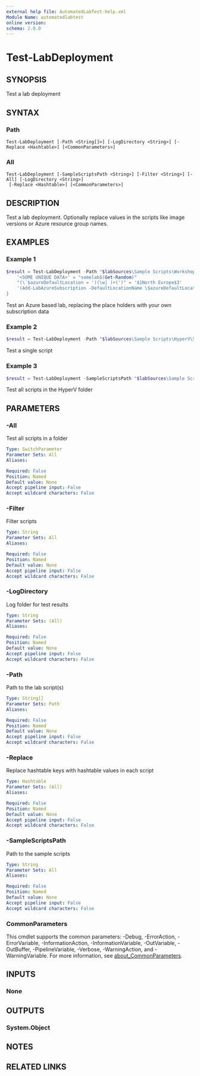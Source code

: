 ```yaml
---
external help file: AutomatedLabTest-help.xml
Module Name: automatedlabtest
online version:
schema: 2.0.0
---
```


# Test-LabDeployment

## SYNOPSIS
Test a lab deployment

## SYNTAX

### Path
```
Test-LabDeployment [-Path <String[]>] [-LogDirectory <String>] [-Replace <Hashtable>] [<CommonParameters>]
```

### All
```
Test-LabDeployment [-SampleScriptsPath <String>] [-Filter <String>] [-All] [-LogDirectory <String>]
 [-Replace <Hashtable>] [<CommonParameters>]
```

## DESCRIPTION
Test a lab deployment. Optionally replace values in the scripts like image versions or Azure
resource group names.

## EXAMPLES

### Example 1
```powershell
$result = Test-LabDeployment -Path "$labSources\Sample Scripts\Workshop Labs\PowerShell Lab - Azure.ps1" -Replace @{
    '<SOME UNIQUE DATA>' = "somelab$(Get-Random)"
    "(\`$azureDefaultLocation = ')(\w| )+(')" = '$1North Europe$3'
    '(Add-LabAzureSubscription -DefaultLocationName \$azureDefaultLocation)' = '$1 -SubscriptionName AL'
}
```

Test an Azure based lab, replacing the place holders with your own subscription data

### Example 2
```powershell
$result = Test-LabDeployment -Path "$labSources\Sample Scripts\HyperV\Single 2012R2 Server.ps1"
```

Test a single script

### Example 3
```powershell
$result = Test-LabDeployment -SampleScriptsPath "$labSources\Sample Scripts\HyperV" -All
```

Test all scripts in the HyperV folder

## PARAMETERS

### -All
Test all scripts in a folder

```yaml
Type: SwitchParameter
Parameter Sets: All
Aliases:

Required: False
Position: Named
Default value: None
Accept pipeline input: False
Accept wildcard characters: False
```

### -Filter
Filter scripts

```yaml
Type: String
Parameter Sets: All
Aliases:

Required: False
Position: Named
Default value: None
Accept pipeline input: False
Accept wildcard characters: False
```

### -LogDirectory
Log folder for test results

```yaml
Type: String
Parameter Sets: (All)
Aliases:

Required: False
Position: Named
Default value: None
Accept pipeline input: False
Accept wildcard characters: False
```

### -Path
Path to the lab script(s)

```yaml
Type: String[]
Parameter Sets: Path
Aliases:

Required: False
Position: Named
Default value: None
Accept pipeline input: False
Accept wildcard characters: False
```

### -Replace
Replace hashtable keys with hashtable values in each script

```yaml
Type: Hashtable
Parameter Sets: (All)
Aliases:

Required: False
Position: Named
Default value: None
Accept pipeline input: False
Accept wildcard characters: False
```

### -SampleScriptsPath
Path to the sample scripts

```yaml
Type: String
Parameter Sets: All
Aliases:

Required: False
Position: Named
Default value: None
Accept pipeline input: False
Accept wildcard characters: False
```

### CommonParameters
This cmdlet supports the common parameters: -Debug, -ErrorAction, -ErrorVariable, -InformationAction, -InformationVariable, -OutVariable, -OutBuffer, -PipelineVariable, -Verbose, -WarningAction, and -WarningVariable. For more information, see [about_CommonParameters](http://go.microsoft.com/fwlink/?LinkID=113216).

## INPUTS

### None

## OUTPUTS

### System.Object
## NOTES

## RELATED LINKS

